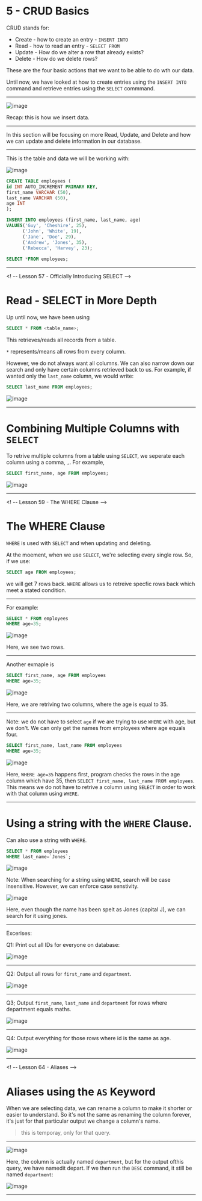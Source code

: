 # 5 - CRUD Basics

CRUD stands for:

* Create - how to create an entry - `INSERT INTO`
* Read - how to read an entry - `SELECT FROM `
* Update - How do we alter a row that already exists?
* Delete - How do we delete rows?

These are the four basic actions that we want to be able to do wth our data.

Until now, we have looked at how to create entries using the `INSERT INTO` command and retrieve entries using the `SELECT` commmand. 

---

![image](https://user-images.githubusercontent.com/107522496/206684867-25da807c-12f9-4b8e-b4cb-ae28eea31d07.png)

Recap: this is how we insert data.

---

In this section will be focusing on more Read, Update, and Delete and how we can update and delete information in our database. 

---

This is the table and data we will be working with:

![image](https://user-images.githubusercontent.com/107522496/206698216-d6401937-dd56-4b9c-9d24-bbd0f2e020c1.png)

```sql
CREATE TABLE employees (
id INT AUTO_INCREMENT PRIMARY KEY,
first_name VARCHAR (50),
last_name VARCHAR (50),
age INT
);

INSERT INTO employees (first_name, last_name, age)
VALUES('Guy', 'Cheshire', 25),
	  ('John', 'White', 19),
      ('Jane', 'Doe', 29),
      ('Andrew', 'Jones', 35),
      ('Rebecca', 'Harvey', 23);
      
SELECT *FROM employees;
```

---
<! -- Lesson 57 - Officially Introducing SELECT --> 

# Read - SELECT in More Depth

Up until now, we have been using 

```sql
SELECT * FROM <table_name>;
```

This retrieves/reads all records from a table. 

`*` represents/means all rows from every column.

However, we do not always want all columns. We can also narrow down our search and only have certain columns retrieved back to us. For example, if wanted only the `last_name` column, we would write: 

```sql
SELECT last_name FROM employees;
```

![image](https://user-images.githubusercontent.com/107522496/206689364-4c4e70a6-e4cc-43b0-9db1-2c7ab12cf107.png)

---

# Combining Multiple Columns with `SELECT`

To retrive multiple columns from a table using `SELECT`, we seperate each column using a comma, `,`. For example, 


```sql
SELECT first_name, age FROM employees;
```

![image](https://user-images.githubusercontent.com/107522496/206689850-ad1aad5e-7a76-4b51-a063-14e0f7a20f33.png)

---

<! -- Lesson 59 - The WHERE Clause --> 

# The WHERE Clause 

`WHERE` is used with `SELECT` and when updating and deleting.

At the moement, when we use `SELECT`, we're selecting every single row. So, if we use:

```sql
SELECT age FROM employees;
```

we will get 7 rows back. `WHERE` allows us to retreive specfic rows back which meet a stated condition.

---

For example: 

```sql
SELECT * FROM employees
WHERE age=35;
```

![image](https://user-images.githubusercontent.com/107522496/206692479-0357cb89-b267-477e-8ea6-4caf78c2a34c.png)

Here, we see two rows. 

---

Another exmaple is 

```sql
SELECT first_name, age FROM employees
WHERE age=35;
```

![image](https://user-images.githubusercontent.com/107522496/206692808-22c12523-87b1-43fa-8795-878c53c52589.png)

Here, we are retriving two columns, where the age is equal to 35.

---


Note: we do not have to select `age` if we are trying to use `WHERE` with age, but we don't. We can only get the names from employees where age equals four.

```sql
SELECT first_name, last_name FROM employees
WHERE age=35;
```

![image](https://user-images.githubusercontent.com/107522496/206693445-0e557d05-1b69-498c-ac97-dae431ba74e6.png)

Here, `WHERE age=35` happens first, program checks the rows in the age column which have 35, then `SELECT first_name, last_name FROM employees`. This means we do not have to retrive a column using `SELECT` in order to work with that column using `WHERE`.

---

# Using a string with the `WHERE` Clause.

Can also use a string with `WHERE`.

```sql
SELECT * FROM employees
WHERE last_name=`Jones`;
```

![image](https://user-images.githubusercontent.com/107522496/206695302-9a2271cd-dfe7-4d88-b500-20cf311f03b6.png)

Note: When searching for a string using `WHERE`, search will be case insensitive. However, we can enforce case senstivity.

![image](https://user-images.githubusercontent.com/107522496/206695615-81a54180-41c3-4639-bd87-b58830e9c379.png)

Here, even though the name has been spelt as Jones (capital J), we can search for it using jones.

---

Excerises:

Q1: Print out all IDs for everyone on database:

![image](https://user-images.githubusercontent.com/107522496/206698412-90255478-2734-4822-b793-5f0a1a66eb48.png)


---

Q2: Output all rows for `first_name` and `department`. 

![image](https://user-images.githubusercontent.com/107522496/206698784-01964145-2473-4c8e-89d7-969df8101388.png)

---

Q3; Output  `first_name`, `last_name` and `department` for rows where department equals maths.

![image](https://user-images.githubusercontent.com/107522496/206699123-0dc5a9e8-7fb2-4dbf-b7dc-d85689152322.png)

---

Q4: Output everything for those rows where id is the same as age. 

![image](https://user-images.githubusercontent.com/107522496/206699334-920a294e-1b39-4c24-bf48-104120f4bed5.png)

---

<! -- Lesson 64 - Aliases --> 

# Aliases using the `AS` Keyword

When we are selecting data, we can rename a column to make it shorter or easier to understand. So it's not the same as renaming the column forever, it's just for that particular output we change a column's name.

> this is temporay, only for that query.

---

![image](https://user-images.githubusercontent.com/107522496/206702460-d45b17d8-4ecf-4b97-8696-498c2ed77f05.png)

Here, the column is actually named `department`, but for the output ofthis query, we have namedit depart. If we then run the `DESC` command, it still be named `department`:

![image](https://user-images.githubusercontent.com/107522496/206702823-cb0bd614-8d30-446f-a1eb-11e22d8af3c4.png)

---




















